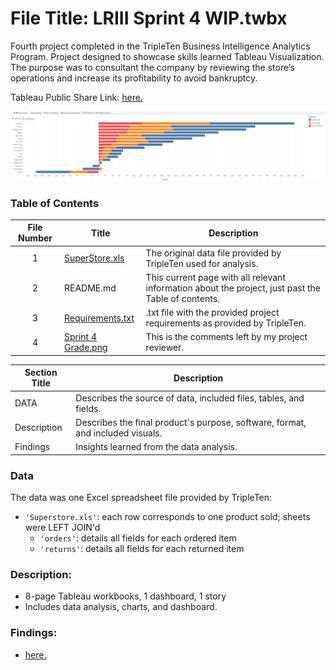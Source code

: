 # File Title: LRIII Sprint 4 WIP.twbx

Fourth project completed in the TripleTen Business Intelligence Analytics Program. Project designed to showcase skills learned Tableau Visualization. The purpose was to consultant the company by reviewing the store’s operations and increase its profitability to avoid bankruptcy.

Tableau Public Share Link: <a href='https://public.tableau.com/views/LRIIISprint4WIP/ProfitsLosses?:language=en-US&:sid=&:display_count=n&:origin=viz_share_link' target=_blank><u>here</u>.</a> 

[<img src="https://github.com/LeeRIII/Data_projects_TripleTen/blob/main/Images/data_visualization.png" alt="Data Visualization">](https://public.tableau.com/views/LRIIISprint4WIP/ProfitsLosses?:language=en-US&:sid=&:display_count=n&:origin=viz_share_link)

### Table of Contents
| File Number | Title | Description |
| :-----------: | ----------- |----------- |
| 1 | [SuperStore.xls](https://docs.google.com/spreadsheets/d/1kwgd3z54839hrStq88a8zHMZiB7TVOZQ9AH2Gwd9d-I/edit?usp=sharing) | The original data file provided by TripleTen used for analysis. |
| 2 | README.md | This current page with all relevant information about the project, just past the Table of contents. |
| 3 | [Requirements.txt](https://github.com/LeeRIII/Data_projects_TripleTen/blob/main/Data%20Visualization/Requirements.txt) | .txt file with the provided project requirements as provided by TripleTen. |
| 4 | [Sprint 4 Grade.png](https://drive.google.com/file/d/1pClvsaIq83Qu35G05h93Z1SkCuKdaQAa/view?usp=sharing) | This is the comments left by my project reviewer. |

| Section Title | Description |
| ----------- |----------- |
| DATA | Describes the source of data, included files, tables, and fields. |
| Description | Describes the final product's purpose, software, format, and included visuals. |
| Findings | Insights learned from the data analysis. |

### Data
The data was one Excel spreadsheet file provided by TripleTen:
- `'Superstore.xls'`: each row corresponds to one product sold; sheets were LEFT JOIN'd
    - `'orders'`: details all fields for each ordered item
    - `'returns'`: details all fields for each returned item

### Description:
- 8-page Tableau workbooks, 1 dashboard, 1 story
- Includes data analysis, charts, and dashboard.

### Findings:
- <a href='https://github.com/LeeRIII/Data_projects_TripleTen/blob/main/Data%20Visualization/Findings.txt' target=_blank><u>here</u>.</a>
